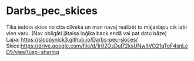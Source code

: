 # Darbs_pec_skices
Tika iedota skice no cita cilveka un man navaj realizēt to mājaslapu cik labi vien varu. (Nav obligāti jātaisa loģika back endā vai pat datu bāze)  
Lapa: https://sloppynick3.github.io/Darbs-pec-skices/  
Skice:https://drive.google.com/file/d/1r02OsDul72ksUNwItVO21qToF4snLcD5/view?usp=sharing
